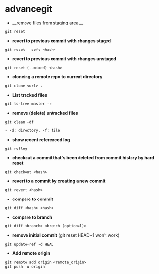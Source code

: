 # advancegit

- __remove files from staging area __

```
git reset 
```

- __revert to previous commit with changes staged__

```
git reset --soft <hash>
```

- __revert to previous commit with changes unstaged__

```
git reset (--mixed) <hash>
```

- __cloneing a remote repo to current directory__

```
git clone <url> .
```

- __List tracked files__

```
git ls-tree master -r
```

- __remove (delete) untracked files__

```
git clean -df
```
	- -d: directory, -f: file

- __show recent referenced log__

```
git reflog
```

- __checkout a commit that's been deleted from commit history by hard reset__

```
git checkout <hash>
```

- __revert to a commit by creating a new commit__

```
git revert <hash>
```

- __compare to commit__
```
git diff <hash> <hash>
```

- __compare to branch__

```
git diff <branch> <branch (optional)>
```

- __remove initial commit__ (git reset HEAD~1 won't work)

```
git update-ref -d HEAD
```
- __Add remote origin__ 

```
git remote add origin <remote_origin>
git push -u origin
```



